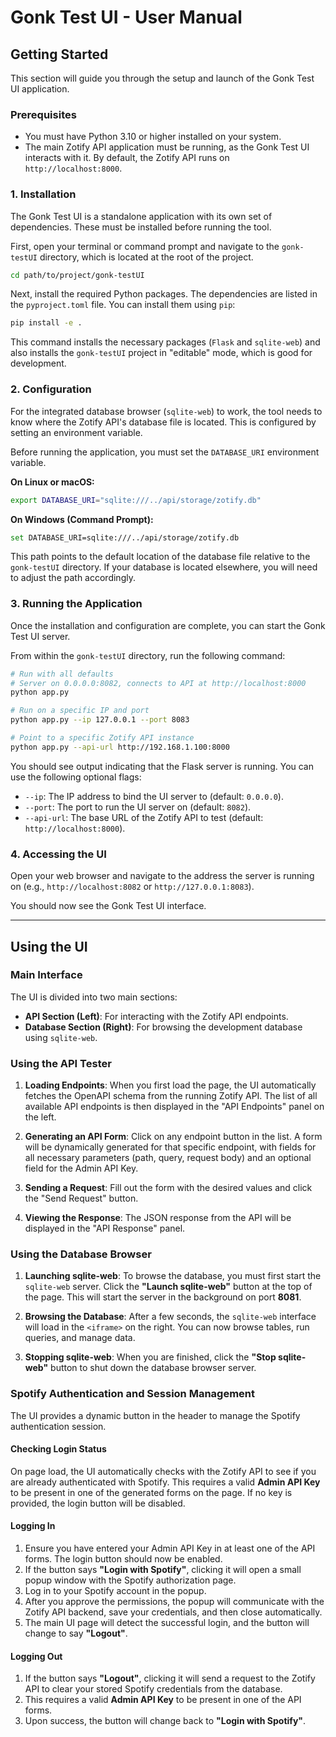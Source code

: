 # Gonk Test UI - User Manual

## Getting Started

This section will guide you through the setup and launch of the Gonk Test UI application.

### Prerequisites

-   You must have Python 3.10 or higher installed on your system.
-   The main Zotify API application must be running, as the Gonk Test UI interacts with it. By default, the Zotify API runs on `http://localhost:8000`.

### 1. Installation

The Gonk Test UI is a standalone application with its own set of dependencies. These must be installed before running the tool.

First, open your terminal or command prompt and navigate to the `gonk-testUI` directory, which is located at the root of the project.
```bash
cd path/to/project/gonk-testUI
```

Next, install the required Python packages. The dependencies are listed in the `pyproject.toml` file. You can install them using `pip`:
```bash
pip install -e .
```
This command installs the necessary packages (`Flask` and `sqlite-web`) and also installs the `gonk-testUI` project in "editable" mode, which is good for development.

### 2. Configuration

For the integrated database browser (`sqlite-web`) to work, the tool needs to know where the Zotify API's database file is located. This is configured by setting an environment variable.

Before running the application, you must set the `DATABASE_URI` environment variable.

**On Linux or macOS:**
```bash
export DATABASE_URI="sqlite:///../api/storage/zotify.db"
```

**On Windows (Command Prompt):**
```bash
set DATABASE_URI=sqlite:///../api/storage/zotify.db
```
This path points to the default location of the database file relative to the `gonk-testUI` directory. If your database is located elsewhere, you will need to adjust the path accordingly.

### 3. Running the Application

Once the installation and configuration are complete, you can start the Gonk Test UI server.

From within the `gonk-testUI` directory, run the following command:
```bash
# Run with all defaults
# Server on 0.0.0.0:8082, connects to API at http://localhost:8000
python app.py

# Run on a specific IP and port
python app.py --ip 127.0.0.1 --port 8083

# Point to a specific Zotify API instance
python app.py --api-url http://192.168.1.100:8000
```

You should see output indicating that the Flask server is running. You can use the following optional flags:
-   `--ip`: The IP address to bind the UI server to (default: `0.0.0.0`).
-   `--port`: The port to run the UI server on (default: `8082`).
-   `--api-url`: The base URL of the Zotify API to test (default: `http://localhost:8000`).

### 4. Accessing the UI

Open your web browser and navigate to the address the server is running on (e.g., `http://localhost:8082` or `http://127.0.0.1:8083`).

You should now see the Gonk Test UI interface.

---

## Using the UI

### Main Interface

The UI is divided into two main sections:
-   **API Section (Left)**: For interacting with the Zotify API endpoints.
-   **Database Section (Right)**: For browsing the development database using `sqlite-web`.

### Using the API Tester

1.  **Loading Endpoints**: When you first load the page, the UI automatically fetches the OpenAPI schema from the running Zotify API. The list of all available API endpoints is then displayed in the "API Endpoints" panel on the left.

2.  **Generating an API Form**: Click on any endpoint button in the list. A form will be dynamically generated for that specific endpoint, with fields for all necessary parameters (path, query, request body) and an optional field for the Admin API Key.

3.  **Sending a Request**: Fill out the form with the desired values and click the "Send Request" button.

4.  **Viewing the Response**: The JSON response from the API will be displayed in the "API Response" panel.

### Using the Database Browser

1.  **Launching sqlite-web**: To browse the database, you must first start the `sqlite-web` server. Click the **"Launch sqlite-web"** button at the top of the page. This will start the server in the background on port **8081**.

2.  **Browsing the Database**: After a few seconds, the `sqlite-web` interface will load in the `<iframe>` on the right. You can now browse tables, run queries, and manage data.

3.  **Stopping sqlite-web**: When you are finished, click the **"Stop sqlite-web"** button to shut down the database browser server.

### Spotify Authentication and Session Management

The UI provides a dynamic button in the header to manage the Spotify authentication session.

#### Checking Login Status
On page load, the UI automatically checks with the Zotify API to see if you are already authenticated with Spotify. This requires a valid **Admin API Key** to be present in one of the generated forms on the page. If no key is provided, the login button will be disabled.

#### Logging In
1.  Ensure you have entered your Admin API Key in at least one of the API forms. The login button should now be enabled.
2.  If the button says **"Login with Spotify"**, clicking it will open a small popup window with the Spotify authorization page.
3.  Log in to your Spotify account in the popup.
4.  After you approve the permissions, the popup will communicate with the Zotify API backend, save your credentials, and then close automatically.
5.  The main UI page will detect the successful login, and the button will change to say **"Logout"**.

#### Logging Out
1.  If the button says **"Logout"**, clicking it will send a request to the Zotify API to clear your stored Spotify credentials from the database.
2.  This requires a valid **Admin API Key** to be present in one of the API forms.
3.  Upon success, the button will change back to **"Login with Spotify"**.
